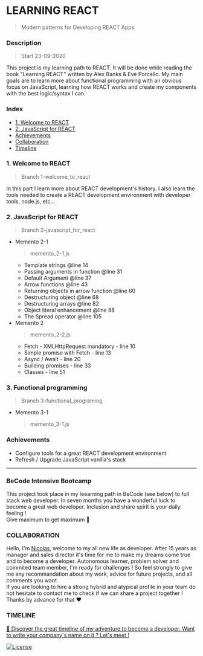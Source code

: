 # LEARNING REACT 
> Modern patterns for Developing REACT Apps



### Description 
> Start 23-09-2020

This project is my learning path to REACT. It will be done while reading the book "Learning REACT" written by Alex Banks & Eve Porcello.
My main goals are to learn more about functional programming with an obvious focus on JavaScript, learning how REACT works and create my components with the best logic/syntax I can.


###  Index


-   [1. Welcome to REACT](#1.-welcome-to-react)
-   [2. JavaScript for REACT](#2.-javascript-for-react)
-   [Achievements](#achievements)
-   [Collaboration](#collaboration)
-   [Timeline](#timeline)

### 1. Welcome to REACT
>   Branch 1-welcome_to_react   

In this part I learn more about REACT development's history. 
I also learn the tools needed to create a REACT development environment with developer tools, node.js, etc...

### 2. JavaScript for REACT
>   Branch 2-javascript_for_react

*   Memento 2-1 
    >   memento_2-1.js 
    *   Template strings @line 14
    *   Passing arguments in function @line 31
    *   Default Argument @line 37
    *   Arrow functions @line 43
    *   Returning objects in arrow function @line 60
    *   Destructuring object @line 68
    *   Destructuring arrays @line 82
    *   Object literal enhancement @line 88
    *   The Spread operator @line 105
*   Memento 2
    >   memento_2-2.js
    *   Fetch - XMLHttpRequest mandatory - line 10
    *   Simple promise with Fetch - line 13
    *   Async / Await - line 20
    *   Building promises - line 33
    *   Classes - line 51

### 3.  Functional programming
>   Branch 3-functional_programing

*   Memento 3-1
    >   memento_3-1.js

### Achievements 
-   Configure tools for a great REACT development environment
-   Refresh / Upgrade JavaScript vanilla's stack



---


### **BeCode** Intensive Bootcamp     
This project took place in my leearning path in BeCode (see below) to full stack web developer.
In seven months you have a wonderful luck to become a great web developer. Inclusion and share spirit is your daily feeling !  
Give maximum to get maximum :rocket:

### COLLABORATION
Hello, I'm [Nicolas](https://www.linkedin.com/in/nicolas-denoel/), welcome to my all new life as developer.
After 15 years as manager and sales director it's time for me to make my dreams come true and to become a developer.
Autonomous learner, problem solver and commited team member, I'm ready for challenges !
So feel strongly to give me any recommandation about my work, advice for future projects, and all comments you want.  
If you are looking to hire a strong hybrid and atypical profile in your team do not hesitate to contact me to check if we can share a project together !  
Thanks by advance for that :heart:  

### TIMELINE
[:calendar: Discover the great timeline of my adventure to become a developer. Want to write your company's name on it ? Let's meet !](https://timelines.gitkraken.com/timeline/2e12cc334eb0406b84bf7a6339e666c4?range=2020-05-26_2020-06-27)  

[![License](http://img.shields.io/:license-mit-blue.svg?style=flat-square)](http://badges.mit-license.org)



